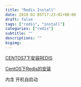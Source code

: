 ```yaml
---
title: "Redis Install"
date: 2018-02-05T17:23:01+08:00
draft: false
tags: ["redis", "install"]
categories: ["redis"]
subtitle: ""
descriptions: ""
bigimg:
---
```


[CENTOS7下安装REDIS](https://www.cnblogs.com/zuidongfeng/p/8032505.html)

[CentOS下Redis的安装](https://www.cnblogs.com/renzhicai/p/7773080.html)

内含 开机自启动
